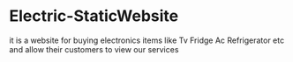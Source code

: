 # Electric-StaticWebsite
it is a website for buying electronics items like Tv Fridge Ac Refrigerator etc and allow their customers to view our services
